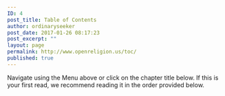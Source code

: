 ```yaml
---
ID: 4
post_title: Table of Contents
author: ordinaryseeker
post_date: 2017-01-26 08:17:23
post_excerpt: ""
layout: page
permalink: http://www.openreligion.us/toc/
published: true
---
```

Navigate using the Menu above or click on the chapter title below. If this is your first read, we recommend reading it in the order provided below.